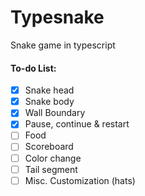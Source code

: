 # Typesnake
Snake game in typescript

#### To-do List:
- [x] Snake head
- [x] Snake body
- [x] Wall Boundary
- [x] Pause, continue & restart
- [ ] Food
- [ ] Scoreboard
- [ ] Color change
- [ ] Tail segment
- [ ] Misc. Customization (hats)